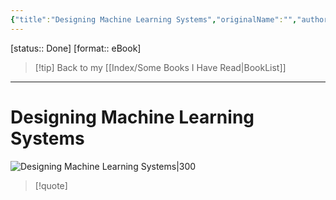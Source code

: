 ```yaml
---
{"title":"Designing Machine Learning Systems","originalName":"","author":"Chip Huyen","transAuthor":"Not Found.","publisher":"O’Reilly","rating":9,"RelatedBooks":"ProgrammingBeyondPractices,DeepLearningwithPython,SoftwareEngineeringatGoogle,MachineLearningDesignPatterns,RecommenderSystems,Boosting,深度学习进阶,Accelerate,LinuxObservabilitywithBPF,BuildingSecureandReliableSyst...","ISBN":9781098107963,"type":"ReadNote","link":"https://book.douban.com/subject/35888775","cover":"https://img1.doubanio.com/view/subject/l/public/s34240549.jpg","pages":386,"publishDate":"2022-6-28","EndDate":"2023-07-19","aliases":null,"pageprogress":null,"banner_icon":"📖","banner":"https://img1.doubanio.com/view/subject/l/public/s34240549.jpg","dg-publish":true,"permalink":"/BookNotes/Designing Machine Learning Systems/","dgPassFrontmatter":true,"noteIcon":""}
---
```


[status:: Done]
[format:: eBook]

>[!tip] Back to my [[Index/Some Books I Have Read\|BookList]]

---
# Designing Machine Learning Systems

![Designing Machine Learning Systems|300](https://img1.doubanio.com/view/subject/l/public/s34240549.jpg)

>[!quote]


